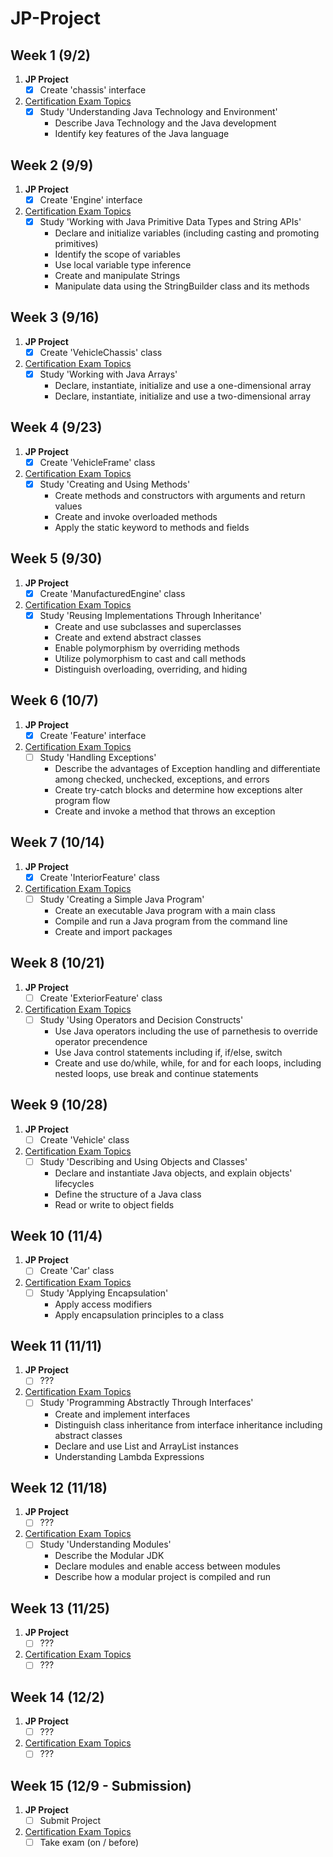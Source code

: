 # JP-Project

## Week 1 (9/2)
1. **JP Project**
	- [x] Create 'chassis' interface

2. [Certification Exam Topics](https://education.oracle.com/java-se-11-programmer-i/pexam_1Z0-815)
	- [x] Study 'Understanding Java Technology and Environment'
		- Describe Java Technology and the Java development
		- Identify key features of the Java language

## Week 2 (9/9)
1. **JP Project**
	- [x] Create 'Engine' interface

2. [Certification Exam Topics](https://education.oracle.com/java-se-11-programmer-i/pexam_1Z0-815)
	- [x] Study 'Working with Java Primitive Data Types and String APIs'
		- Declare and initialize variables (including casting and promoting primitives)
		- Identify the scope of variables
		- Use local variable type inference
		- Create and manipulate Strings
		- Manipulate data using the StringBuilder class and its methods

## Week 3 (9/16)
1. **JP Project**
	- [x] Create 'VehicleChassis' class

2. [Certification Exam Topics](https://education.oracle.com/java-se-11-programmer-i/pexam_1Z0-815)
	- [x] Study 'Working with Java Arrays'
		- Declare, instantiate, initialize and use a one-dimensional array
		- Declare, instantiate, initialize and use a two-dimensional array

## Week 4 (9/23)
1. **JP Project**
	- [x] Create 'VehicleFrame' class

2. [Certification Exam Topics](https://education.oracle.com/java-se-11-programmer-i/pexam_1Z0-815)
	- [x] Study 'Creating and Using Methods'
		- Create methods and constructors with arguments and return values
		- Create and invoke overloaded methods
		- Apply the static keyword to methods and fields

## Week 5 (9/30)
1. **JP Project**
	- [x] Create 'ManufacturedEngine' class

2. [Certification Exam Topics](https://education.oracle.com/java-se-11-programmer-i/pexam_1Z0-815)
	- [x] Study 'Reusing Implementations Through Inheritance'
		- Create and use subclasses and superclasses
		- Create and extend abstract classes
		- Enable polymorphism by overriding methods
		- Utilize polymorphism to cast and call methods
		- Distinguish overloading, overriding, and hiding

## Week 6 (10/7)
1. **JP Project**
	- [x] Create 'Feature' interface

2. [Certification Exam Topics](https://education.oracle.com/java-se-11-programmer-i/pexam_1Z0-815)
	- [ ] Study 'Handling Exceptions'
		- Describe the advantages of Exception handling and differentiate among checked, unchecked, exceptions, and errors
		- Create try-catch blocks and determine how exceptions alter program flow
		- Create and invoke a method that throws an exception

## Week 7 (10/14)
1. **JP Project**
	- [x] Create 'InteriorFeature' class

2. [Certification Exam Topics](https://education.oracle.com/java-se-11-programmer-i/pexam_1Z0-815)
	- [ ] Study 'Creating a Simple Java Program'
		- Create an executable Java program with a main class
		- Compile and run a Java program from the command line
		- Create and import packages

## Week 8 (10/21)
1. **JP Project**
	- [ ] Create 'ExteriorFeature' class

2. [Certification Exam Topics](https://education.oracle.com/java-se-11-programmer-i/pexam_1Z0-815)
	- [ ] Study 'Using Operators and Decision Constructs'
		- Use Java operators including the use of parnethesis to override operator precendence
		- Use Java control statements including if, if/else, switch
		- Create and use do/while, while, for and for each loops, including nested loops, use break and continue statements

## Week 9 (10/28)
1. **JP Project**
	- [ ] Create 'Vehicle' class

2. [Certification Exam Topics](https://education.oracle.com/java-se-11-programmer-i/pexam_1Z0-815)
	- [ ] Study 'Describing and Using Objects and Classes'
		- Declare and instantiate Java objects, and explain objects' lifecycles
		- Define the structure of a Java class
		- Read or write to object fields

## Week 10 (11/4)
1. **JP Project**
	- [ ] Create 'Car' class

2. [Certification Exam Topics](https://education.oracle.com/java-se-11-programmer-i/pexam_1Z0-815)
	- [ ] Study 'Applying Encapsulation'
		- Apply access modifiers
		- Apply encapsulation principles to a class

## Week 11 (11/11)
1. **JP Project**
	- [ ] ???

2. [Certification Exam Topics](https://education.oracle.com/java-se-11-programmer-i/pexam_1Z0-815)
	- [ ] Study 'Programming Abstractly Through Interfaces'
		- Create and implement interfaces
		- Distinguish class inheritance from interface inheritance including abstract classes
		- Declare and use List and ArrayList instances
		- Understanding Lambda Expressions

## Week 12 (11/18)
1. **JP Project**
	- [ ] ???

2. [Certification Exam Topics](https://education.oracle.com/java-se-11-programmer-i/pexam_1Z0-815)
	- [ ] Study 'Understanding Modules'
		- Describe the Modular JDK
		- Declare modules and enable access between modules
		- Describe how a modular project is compiled and run

## Week 13 (11/25)
1. **JP Project**
	- [ ] ???

2. [Certification Exam Topics](https://education.oracle.com/java-se-11-programmer-i/pexam_1Z0-815)
	- [ ] ???

## Week 14 (12/2)
1. **JP Project**
	- [ ] ???

2. [Certification Exam Topics](https://education.oracle.com/java-se-11-programmer-i/pexam_1Z0-815)
	- [ ] ???

## Week 15 (12/9 - Submission)
1. **JP Project**
	- [ ] Submit Project

2. [Certification Exam Topics](https://education.oracle.com/java-se-11-programmer-i/pexam_1Z0-815)
	- [ ] Take exam (on / before)
